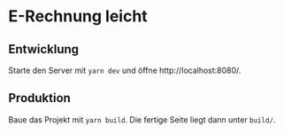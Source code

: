 # E-Rechnung leicht

## Entwicklung

Starte den Server mit `yarn dev` und öffne http://localhost:8080/.

## Produktion

Baue das Projekt mit `yarn build`. Die fertige Seite liegt dann unter `build/`.
